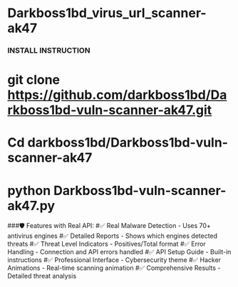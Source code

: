 # Darkboss1bd_virus_url_scanner-ak47

### INSTALL INSTRUCTION
# git clone https://github.com/darkboss1bd/Darkboss1bd-vuln-scanner-ak47.git
# Cd darkboss1bd/Darkboss1bd-vuln-scanner-ak47
# python Darkboss1bd-vuln-scanner-ak47.py


###🛡️ Features with Real API:
#✅ Real Malware Detection - Uses 70+ antivirus engines
#✅ Detailed Reports - Shows which engines detected threats
#✅ Threat Level Indicators - Positives/Total format
#✅ Error Handling - Connection and API errors handled
#✅ API Setup Guide - Built-in instructions
#✅ Professional Interface - Cybersecurity theme
#✅ Hacker Animations - Real-time scanning animation
#✅ Comprehensive Results - Detailed threat analysis
